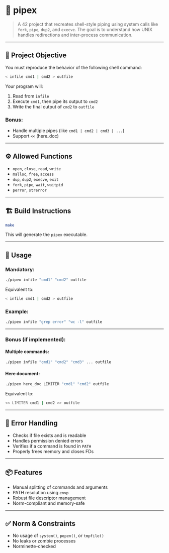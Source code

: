 # 🔗 pipex

> A 42 project that recreates shell-style piping using system calls like `fork`, `pipe`, `dup2`, and `execve`.
> The goal is to understand how UNIX handles redirections and inter-process communication.

---

## 🧠 Project Objective

You must reproduce the behavior of the following shell command:

```bash
< infile cmd1 | cmd2 > outfile
```

Your program will:

1. Read from `infile`
2. Execute `cmd1`, then pipe its output to `cmd2`
3. Write the final output of `cmd2` to `outfile`

### Bonus:

* Handle multiple pipes (like `cmd1 | cmd2 | cmd3 | ...`)
* Support `<<` (here\_doc)

---

## ⚙️ Allowed Functions

* `open`, `close`, `read`, `write`
* `malloc`, `free`, `access`
* `dup`, `dup2`, `execve`, `exit`
* `fork`, `pipe`, `wait`, `waitpid`
* `perror`, `strerror`

---

## 🏗️ Build Instructions

```bash
make
```

This will generate the `pipex` executable.

---

## 🚀 Usage

### Mandatory:

```bash
./pipex infile "cmd1" "cmd2" outfile
```

Equivalent to:

```bash
< infile cmd1 | cmd2 > outfile
```

### Example:

```bash
./pipex infile "grep error" "wc -l" outfile
```

---

### Bonus (if implemented):

#### Multiple commands:

```bash
./pipex infile "cmd1" "cmd2" "cmd3" ... outfile
```

#### Here document:

```bash
./pipex here_doc LIMITER "cmd1" "cmd2" outfile
```

Equivalent to:

```bash
<< LIMITER cmd1 | cmd2 >> outfile
```

---

## 🧪 Error Handling

* Checks if file exists and is readable
* Handles permission denied errors
* Verifies if a command is found in `PATH`
* Properly frees memory and closes FDs

---

## 📦 Features

* Manual splitting of commands and arguments
* PATH resolution using `envp`
* Robust file descriptor management
* Norm-compliant and memory-safe

---

## ✅ Norm & Constraints

* No usage of `system()`, `popen()`, or `tmpfile()`
* No leaks or zombie processes
* Norminette-checked
